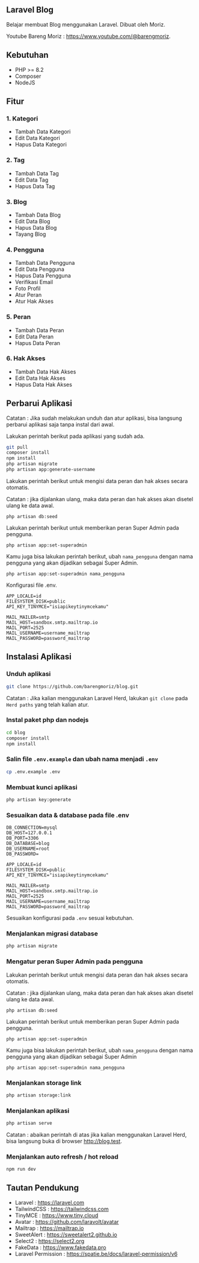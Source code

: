 ## Laravel Blog

Belajar membuat Blog menggunakan Laravel.
Dibuat oleh Moriz.

Youtube Bareng Moriz : https://www.youtube.com/@barengmoriz.

## Kebutuhan

-   PHP >= 8.2
-   Composer
-   NodeJS

## Fitur

### 1. Kategori

-   Tambah Data Kategori
-   Edit Data Kategori
-   Hapus Data Kategori

### 2. Tag

-   Tambah Data Tag
-   Edit Data Tag
-   Hapus Data Tag

### 3. Blog

-   Tambah Data Blog
-   Edit Data Blog
-   Hapus Data Blog
-   Tayang Blog

### 4. Pengguna

-   Tambah Data Pengguna
-   Edit Data Pengguna
-   Hapus Data Pengguna
-   Verifikasi Email
-   Foto Profil
-   Atur Peran
-   Atur Hak Akses

### 5. Peran

-   Tambah Data Peran
-   Edit Data Peran
-   Hapus Data Peran

### 6. Hak Akses

-   Tambah Data Hak Akses
-   Edit Data Hak Akses
-   Hapus Data Hak Akses

## Perbarui Aplikasi

Catatan : Jika sudah melakukan unduh dan atur aplikasi, bisa langsung perbarui aplikasi saja tanpa instal dari awal.

Lakukan perintah berikut pada aplikasi yang sudah ada.

```bash
git pull
composer install
npm install
php artisan migrate
php artisan app:generate-username
```

Lakukan perintah berikut untuk mengisi data peran dan hak akses secara otomatis.

Catatan : jika dijalankan ulang, maka data peran dan hak akses akan disetel ulang ke data awal.

```
php artisan db:seed
```

Lakukan perintah berikut untuk memberikan peran Super Admin pada pengguna.

```
php artisan app:set-superadmin
```

Kamu juga bisa lakukan perintah berikut, ubah `nama_pengguna` dengan nama pengguna yang akan dijadikan sebagai Super Admin.

```
php artisan app:set-superadmin nama_pengguna
```

Konfigurasi file .env.

```
APP_LOCALE=id
FILESYSTEM_DISK=public
API_KEY_TINYMCE="isiapikeytinymcekamu"

MAIL_MAILER=smtp
MAIL_HOST=sandbox.smtp.mailtrap.io
MAIL_PORT=2525
MAIL_USERNAME=username_mailtrap
MAIL_PASSWORD=password_mailtrap
```

## Instalasi Aplikasi

### Unduh aplikasi

```bash
git clone https://github.com/barengmoriz/blog.git
```

Catatan : Jika kalian menggunakan Laravel Herd, lakukan `git clone` pada `Herd paths` yang telah kalian atur.

### Instal paket php dan nodejs

```bash
cd blog
composer install
npm install
```

### Salin file `.env.example` dan ubah nama menjadi `.env`

```bash
cp .env.example .env
```

### Membuat kunci aplikasi

```bash
php artisan key:generate
```

### Sesuaikan data & database pada file .env

```
DB_CONNECTION=mysql
DB_HOST=127.0.0.1
DB_PORT=3306
DB_DATABASE=blog
DB_USERNAME=root
DB_PASSWORD=

APP_LOCALE=id
FILESYSTEM_DISK=public
API_KEY_TINYMCE="isiapikeytinymcekamu"

MAIL_MAILER=smtp
MAIL_HOST=sandbox.smtp.mailtrap.io
MAIL_PORT=2525
MAIL_USERNAME=username_mailtrap
MAIL_PASSWORD=password_mailtrap
```

Sesuaikan konfigurasi pada `.env` sesuai kebutuhan.

### Menjalankan migrasi database

```bash
php artisan migrate
```

### Mengatur peran Super Admin pada pengguna

Lakukan perintah berikut untuk mengisi data peran dan hak akses secara otomatis.

Catatan : jika dijalankan ulang, maka data peran dan hak akses akan disetel ulang ke data awal.

```
php artisan db:seed
```

Lakukan perintah berikut untuk memberikan peran Super Admin pada pengguna.

```
php artisan app:set-superadmin
```

Kamu juga bisa lakukan perintah berikut, ubah `nama_pengguna` dengan nama pengguna yang akan dijadikan sebagai Super Admin

```
php artisan app:set-superadmin nama_pengguna
```

### Menjalankan storage link

```bash
php artisan storage:link
```

### Menjalankan aplikasi

```bash
php artisan serve
```

Catatan : abaikan perintah di atas jika kalian menggunakan Laravel Herd, bisa langsung buka di browser http://blog.test.

### Menjalankan auto refresh / hot reload

```bash
npm run dev
```

## Tautan Pendukung

-   Laravel : https://laravel.com
-   TailwindCSS : https://tailwindcss.com
-   TinyMCE : https://www.tiny.cloud
-   Avatar : https://github.com/laravolt/avatar
-   Mailtrap : https://mailtrap.io
-   SweetAlert : https://sweetalert2.github.io
-   Select2 : https://select2.org
-   FakeData : https://www.fakedata.pro
-   Laravel Permission : https://spatie.be/docs/laravel-permission/v6

